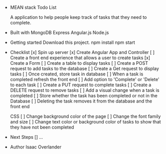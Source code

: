 - MEAN stack Todo List

  A application to help people keep track of tasks that they need to complete.

- Built with
    MongoDB
    Express
    Angular.js
    Node.js

- Getting started
    Download this project.
    npm install
    npm start

- Checklist
    [x] Spin up server
    [x] Create Angular App and Controller
    [ ] Create a front end experience that allows a user to create tasks
        [x] Create a Form
        [ ] Create a table to display tasks
        [ ] Create a POST request to add tasks to the database
        [ ] Create a Get request to display tasks
    [ ] Once created, store task in database
    [ ] When a task is completed refresh the front end
    [ ] Add option to 'Complete' or 'Delete' to each task
        [ ] Create a PUT request to complete tasks
        [ ] Create a DELETE request to remove tasks
    [ ] Add a visual change when a task is completed
    [ ] Store whether the task has been completed or not in the Database
    [ ] Deleting the task removes it from the database and the front end

    CSS
    [ ] Change background color of the page
    [ ] Change the font family and size
    [ ] Change text color or background color of tasks to show that they have not been completed

- Next Steps
    [] ...

- Author
    Isaac Overlander